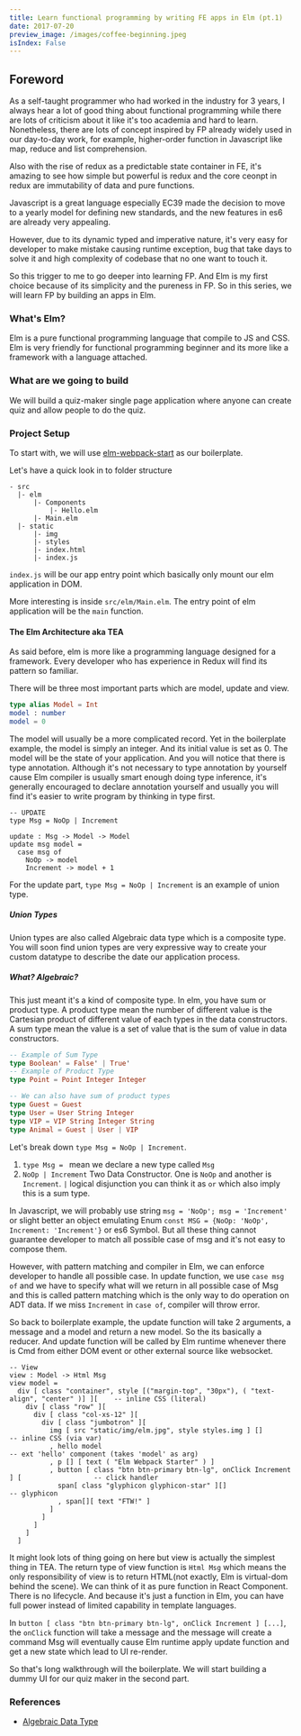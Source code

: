 ```yaml
---
title: Learn functional programming by writing FE apps in Elm (pt.1)
date: 2017-07-20
preview_image: /images/coffee-beginning.jpeg
isIndex: False
---
```


## Foreword
As a self-taught programmer who had worked in the industry for 3 years, I always
hear a lot of good thing about functional programming while there are lots of criticism about it like it's too academia and hard to learn. Nonetheless, there are lots of concept inspired by FP already widely used in our day-to-day work, for example, higher-order function in Javascript like map, reduce and list comprehension.

Also with the rise of redux as a predictable state container in FE,
it's amazing to see how simple but powerful is redux and the core ceonpt in redux are immutability of data and pure functions.

Javascript is a great language especially EC39 made the decision to move to a yearly model for defining new standards, and the new features in es6 are already very appealing.

However, due to its dynamic typed and imperative nature, it's very easy for developer to make mistake causing runtime exception, bug that take days to solve it and high complexity of codebase that no one want to touch it.

So this trigger to me to go deeper into learning FP. And Elm is my first choice because of its simplicity and the pureness in FP. So in this series, we will learn FP by building an apps in Elm.

### What's Elm?
Elm is a pure functional programming language that compile to JS and CSS. Elm is very friendly for functional programming beginner and its more like a framework with a language attached.

### What are we going to build
We will build a quiz-maker single page application where anyone can create quiz and allow people to do the quiz.

### Project Setup
To start with, we will use [elm-webpack-start](https://github.com/elm-community/elm-webpack-starter) as our boilerplate.

Let's have a quick look in to folder structure
```
- src
  |- elm
      |- Components
          |- Hello.elm
      |- Main.elm
  |- static
      |- img
      |- styles
      |- index.html
      |- index.js
```

`index.js` will be our app entry point which basically only mount our elm application in DOM.

More interesting is inside `src/elm/Main.elm`. The entry point of elm application will be the `main` function.

#### The Elm Architecture aka TEA
As said before, elm is more like a programming language designed for a framework.
Every developer who has experience in Redux will find its pattern so familiar.

There will be three most important parts which are model, update and view.

```elm
type alias Model = Int
model : number
model = 0
```
The model will usually be a more complicated record. Yet in the boilerplate example, the model is simply an integer. And its initial value is set as 0. The model will be the state of your application. And you will notice that there is type annotation. Although it's not necessary to type annotation by yourself cause Elm compiler is usually smart enough doing type inference, it's generally encouraged to declare annotation yourself and usually you will find it's easier to write program by thinking in type first.

```
-- UPDATE
type Msg = NoOp | Increment

update : Msg -> Model -> Model
update msg model =
  case msg of
    NoOp -> model
    Increment -> model + 1
```
For the update part, `type Msg = NoOp | Increment` is an example of union type.

##### Union Types
Union types are also called Algebraic data type which is a composite type.
You will soon find union types are very expressive way to create your custom datatype to describe the date our application process.

##### What? Algebraic?
This just meant it's a kind of composite type. In elm, you have sum or product type. A product type mean the number of different value is the Cartesian product of different value of each types in the data constructors.
A sum type mean the value is a set of value that is the sum of value in data constructors.

```elm
-- Example of Sum Type
type Boolean' = False' | True'
-- Example of Product Type
type Point = Point Integer Integer

-- We can also have sum of product types
type Guest = Guest
type User = User String Integer
type VIP = VIP String Integer String
type Animal = Guest | User | VIP
```


Let's break down `type Msg = NoOp | Increment`.
1. `type Msg = ` mean we declare a new type called `Msg`
2. `NoOp | Increment` Two Data Constructor. One is `NoOp` and another is `Increment`. `|` logical disjunction you can think it as `or` which also imply this is a sum type.

In Javascript, we will probably use string `msg = 'NoOp'; msg = 'Increment'` or
slight better an object emulating Enum `const MSG = {NoOp: 'NoOp', Increment: 'Increment'}` or es6 Symbol. But all these thing cannot guarantee developer to match all possible case of msg and it's not easy to compose them.

However, with pattern matching and compiler in Elm, we can enforce developer to handle all possible case. In update function, we use `case msg of` and we have to specify what will we return in all possible case of Msg and this is called pattern matching which is the only way to do operation on ADT data. If we miss `Increment` in `case of`, compiler will throw error.

So back to boilerplate example, the update function will take 2 arguments, a message and a model and return a new model. So the its basically  a reducer. And update function will be called by Elm runtime whenever there is Cmd from either DOM event or other external source like websocket.

```
-- View
view : Model -> Html Msg
view model =
  div [ class "container", style [("margin-top", "30px"), ( "text-align", "center" )] ][    -- inline CSS (literal)
    div [ class "row" ][
      div [ class "col-xs-12" ][
        div [ class "jumbotron" ][
          img [ src "static/img/elm.jpg", style styles.img ] []                             -- inline CSS (via var)
          , hello model                                                                     -- ext 'hello' component (takes 'model' as arg)
          , p [] [ text ( "Elm Webpack Starter" ) ]
          , button [ class "btn btn-primary btn-lg", onClick Increment ] [                  -- click handler
            span[ class "glyphicon glyphicon-star" ][]                                      -- glyphicon
            , span[][ text "FTW!" ]
          ]
        ]
      ]
    ]
  ]
```
It might look lots of thing going on here but view is actually the simplest thing in TEA. The return type of view function is `Html Msg` which means the only responsibility of view is to return HTML(not exactly, Elm is virtual-dom behind the scene). We can think of it as pure function in React Component. There is no lifecycle. And because it's just a function in Elm, you can have full power instead of limited capability in template languages.

In `button [ class "btn btn-primary btn-lg", onClick Increment ] [...]`, the `onClick` function will take a message and the message will create a command Msg will eventually cause Elm runtime apply update function and get a new state which lead to UI re-render.

So that's long walkthrough will the boilerplate. We will start building a dummy UI for our quiz maker in the second part.

### References
- [Algebraic Data Type](https://en.wikipedia.org/wiki/Algebraic_data_type)
